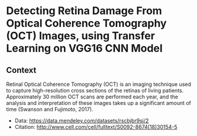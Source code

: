 # Detecting Retina Damage From Optical Coherence Tomography (OCT) Images, using Transfer Learning on VGG16 CNN Model
## Context
Retinal Optical Coherence Tomography (OCT) is an imaging technique used to capture high-resolution cross sections of the retinas of living patients. Approximately 30 million OCT scans are performed each year, and the analysis and interpretation of these images takes up a significant amount of time (Swanson and Fujimoto, 2017).

- Data: https://data.mendeley.com/datasets/rscbjbr9sj/2
- Citation: http://www.cell.com/cell/fulltext/S0092-8674(18)30154-5
